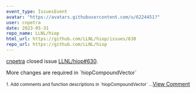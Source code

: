 ```yaml
---
event_type: IssuesEvent
avatar: "https://avatars.githubusercontent.com/u/6224451?"
user: cnpetra
date: 2023-05-31
repo_name: LLNL/hiop
html_url: https://github.com/LLNL/hiop/issues/630
repo_url: https://github.com/LLNL/hiop
---
```


<a href='https://github.com/cnpetra' target='_blank'>cnpetra</a> closed issue <a href='https://github.com/LLNL/hiop/issues/630' target='_blank'>LLNL/hiop#630</a>.

<p>More changes are required in `hiopCompoundVector`</p><small>1. Add comments and function descriptions in `hiopCompoundVector`...</small><a href='https://github.com/LLNL/hiop/issues/630' target='_blank'>View Comment</a>